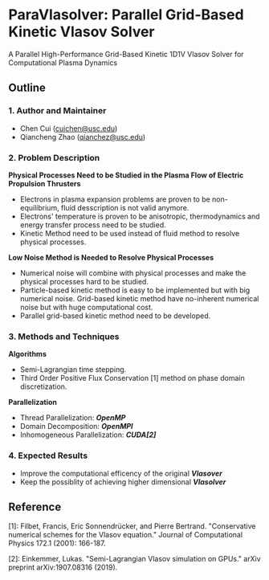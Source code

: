 # **ParaVlasolver: Parallel Grid-Based Kinetic Vlasov Solver**

A Parallel High-Performance Grid-Based Kinetic 1D1V Vlasov Solver for Computational Plasma Dynamics

## **Outline**

### 1. **Author and Maintainer**
* Chen Cui (cuichen@usc.edu) 
* Qiancheng Zhao (qianchez@usc.edu)

### 2. **Problem Description**

**Physical Processes Need to be Studied in the Plasma Flow of Electric Propulsion Thrusters**
* Electrons in plasma expansion problems are proven to be non-equilibrium, fluid desscription is not valid anymore.
* Electrons' temperature is proven to be anisotropic, thermodynamics and energy transfer process need to be studied.
* Kinetic Method need to be used instead of fluid method to resolve physical processes.

**Low Noise Method is Needed to Resolve Physical Processes**
* Numerical noise will combine with physical processes and make the physical processes hard to be studied.
* Particle-based kinetic method is easy to be implemented but with big numerical noise. Grid-based kinetic method have no-inherent numerical noise but with huge computational cost.
* Parallel grid-based kinetic method need to be developed.

### 3. **Methods and Techniques**
**Algorithms**
* Semi-Lagrangian time stepping.
* Third Order Positive Flux Conservation [1] method on phase domain discretization. 

**Parallelization**
* Thread Parallelization: ***OpenMP***
* Domain Decomposition: ***OpenMPI***
* Inhomogeneous Parallelization: ***CUDA[2]***

### 4. **Expected Results**
* Improve the computational efficency of the original ***Vlasover***
* Keep the possiblity of achieving higher dimensional ***Vlasolver***

## **Reference**
[1]: Filbet, Francis, Eric Sonnendrücker, and Pierre Bertrand. "Conservative numerical schemes for the Vlasov equation." Journal of Computational Physics 172.1 (2001): 166-187.

[2]: Einkemmer, Lukas. "Semi-Lagrangian Vlasov simulation on GPUs." arXiv preprint arXiv:1907.08316 (2019).
